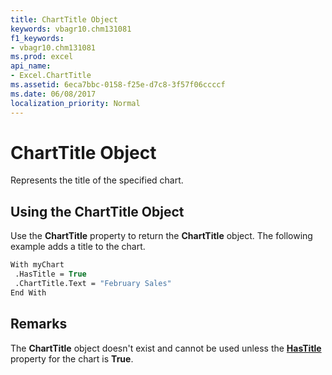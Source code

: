 ```yaml
---
title: ChartTitle Object
keywords: vbagr10.chm131081
f1_keywords:
- vbagr10.chm131081
ms.prod: excel
api_name:
- Excel.ChartTitle
ms.assetid: 6eca7bbc-0158-f25e-d7c8-3f57f06ccccf
ms.date: 06/08/2017
localization_priority: Normal
---
```



# ChartTitle Object

Represents the title of the specified chart.


## Using the ChartTitle Object

Use the  **ChartTitle** property to return the **ChartTitle** object. The following example adds a title to the chart.


```vb
With myChart 
 .HasTitle = True 
 .ChartTitle.Text = "February Sales" 
End With
```


## Remarks

The  **ChartTitle** object doesn't exist and cannot be used unless the **[HasTitle](Excel.HasTitle.md)** property for the chart is  **True**.


